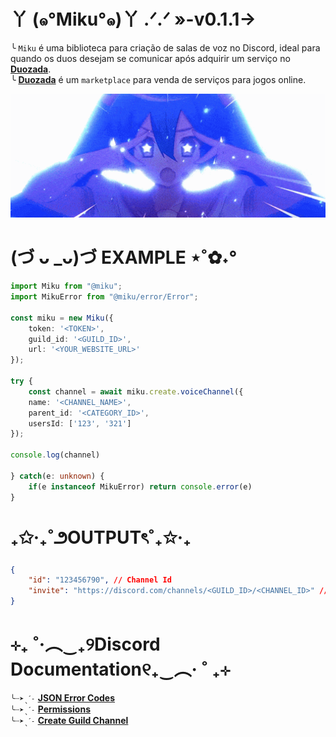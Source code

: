 # 丫 (๑°Miku°๑)丫 .ᐟ.ᐟ »-v0.1.1→
╰ `Miku` é uma biblioteca para criação de salas de voz no Discord, ideal para quando os duos desejam se comunicar após adquirir um serviço no **[Duozada](https://app.duozada.com/)**. <br>
╰ **[Duozada](https://app.duozada.com/)** é um `marketplace` para venda de serviços para jogos online. 

<img src="./docs/miku.gif" width="1000">

# (づ ᴗ _ᴗ)づ EXAMPLE ⋆˚✿˖°
```ts
import Miku from "@miku";
import MikuError from "@miku/error/Error";

const miku = new Miku({
    token: '<TOKEN>',
    guild_id: '<GUILD_ID>',
    url: '<YOUR_WEBSITE_URL>'
});

try {
    const channel = await miku.create.voiceChannel({
    name: '<CHANNEL_NAME>',
    parent_id: '<CATEGORY_ID>',
    usersId: ['123', '321']
});

console.log(channel)

} catch(e: unknown) {
    if(e instanceof MikuError) return console.error(e)
}
```

# ₊✩‧₊˚౨OUTPUTৎ˚₊✩‧₊

```json 
{
    "id": "123456790", // Channel Id
    "invite": "https://discord.com/channels/<GUILD_ID>/<CHANNEL_ID>" //Invite
}
```

# ⊹₊ ˚‧︵‿₊୨Discord Documentation୧₊‿︵‧ ˚ ₊⊹
`╰┈➤ˎˊ˗` **[JSON Error Codes](https://discord.com/developers/docs/topics/opcodes-and-status-codes)**<br>
`╰┈➤ˎˊ˗` **[Permissions](https://discord.com/developers/docs/topics/permissions#permissions)**<br>
`╰┈➤ˎˊ˗` **[Create Guild Channel](https://discord.com/developers/docs/resources/guild#create-guild-channel)**